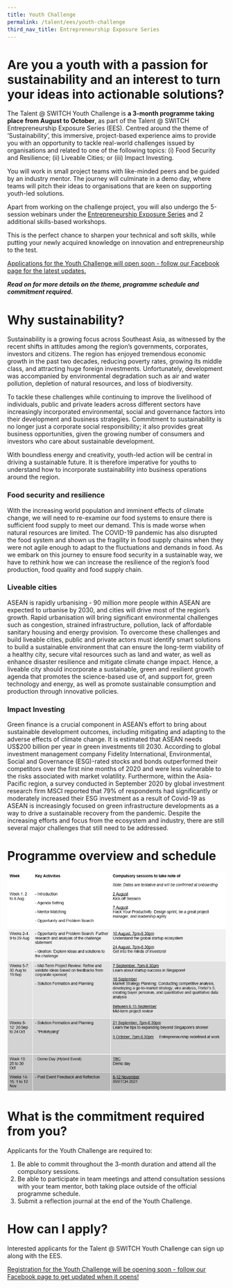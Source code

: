 ```yaml
---
title: Youth Challenge
permalink: /talent/ees/youth-challenge
third_nav_title: Entrepreneurship Exposure Series
---
```

# Are you a youth with a passion for sustainability and an interest to turn your ideas into actionable solutions?
The Talent @ SWITCH Youth Challenge is **a 3-month programme taking place from August to October**, as part of the Talent @ SWITCH Entrepreneurship Exposure Series (EES). Centred around the theme of ‘Sustainability’, this immersive, project-based experience aims to provide you with an opportunity to tackle real-world challenges issued by organisations and related to one of the following topics: (i) Food Security and Resilience; (ii) Liveable Cities; or (iii) Impact Investing. 

You will work in small project teams with like-minded peers and be guided by an industry mentor. The journey will culminate in a demo day, where teams will pitch their ideas to organisations that are keen on supporting youth-led solutions. 

Apart from working on the challenge project, you will also undergo the 5-session webinars under the [Entrepreneurship Exposure Series](https://www.switchsg.org/talent/entrepreneurship-exposure-series/overview) and 2 additional skills-based workshops.

This is the perfect chance to sharpen your technical and soft skills, while putting your newly acquired knowledge on innovation and entrepreneurship to the test. 

[Applications for the Youth Challenge will open soon - follow our Facebook page for the latest updates.](https://www.facebook.com/SwitchSingapore/)

***Read on for more details on the theme, programme schedule and commitment required.***

# Why sustainability?

Sustainability is a growing focus across Southeast Asia, as witnessed by the recent shifts in attitudes among the region’s governments, corporates, investors and citizens. The region has enjoyed tremendous economic growth in the past two decades, reducing poverty rates, growing its middle class, and attracting huge foreign investments. Unfortunately, development was accompanied by environmental degradation such as air and water pollution, depletion of natural resources, and loss of biodiversity. 

To tackle these challenges while continuing to improve the livelihood of individuals, public and private leaders across different sectors have increasingly incorporated environmental, social and governance factors into their development and business strategies. Commitment to sustainability is no longer just a corporate social responsibility; it also provides great business opportunities, given the growing number of consumers and investors who care about sustainable development. 

With boundless energy and creativity, youth-led action will be central in driving a sustainable future. It is therefore imperative for youths to understand how to incorporate sustainability into business operations around the region.

### Food security and resilience 

With the increasing world population and imminent effects of climate change, we will need to re-examine our food systems to ensure there is sufficient food supply to meet our demand. This is made worse when natural resources are limited. The COVID-19 pandemic has also disrupted the food system and shown us the fragility in food supply chains when they were not agile enough to adapt to the fluctuations and demands in food. As we embark on this journey to ensure food security in a sustainable way, we have to rethink how we can increase the resilience of the region’s food production, food quality and food supply chain. 

### Liveable cities

ASEAN is rapidly urbanising - 90 million more people within ASEAN are expected to urbanise by 2030, and cities will drive most of the region’s growth. Rapid urbanisation will bring significant environmental challenges such as congestion, strained infrastructure, pollution, lack of affordable sanitary housing and energy provision. To overcome these challenges and build liveable cities, public and private actors must identify smart solutions to build a sustainable environment that can ensure the long-term viability of a healthy city, secure vital resources such as land and water, as well as enhance disaster resilience and mitigate climate change impact. Hence, a liveable city should incorporate a sustainable, green and resilient growth agenda that promotes the science-based use of, and support for, green technology and energy, as well as promote sustainable consumption and production through innovative policies.

### Impact Investing  

Green finance is a crucial component in ASEAN’s effort to bring about sustainable development outcomes, including mitigating and adapting to the adverse effects of climate change. It is estimated that ASEAN needs US$200 billion per year in green investments till 2030. According to global investment management company Fidelity International, Environmental, Social and Governance (ESG)-rated stocks and bonds outperformed their competitors over the first nine months of 2020 and were less vulnerable to the risks associated with market volatility. Furthermore, within the Asia-Pacific region, a survey conducted in September 2020 by global investment research firm MSCI reported that 79% of respondents had significantly or moderately increased their ESG investment as a result of Covid-19 as ASEAN is increasingly focused on green infrastructure developments as a way to drive a sustainable recovery from the pandemic. Despite the increasing efforts and focus from the ecosystem and industry, there are still several major challenges that still need to be addressed.

# Programme overview and schedule
![Alt text for image on Isomer site](/images/youth%20challenge%20schedule.JPG)
# What is the commitment required from you? 
Applicants for the Youth Challenge are required to:
1. Be able to commit throughout the 3-month duration and attend all the compulsory sessions.
2. Be able to participate in team meetings and attend consultation sessions with your team mentor, both taking place outside of the official programme schedule. 
3. Submit a reflection journal at the end of the Youth Challenge. 

# How can I apply?
Interested applicants for the Talent @ SWITCH Youth Challenge can sign up along with the EES. 

[Registration for the Youth Challenge will be opening soon - follow our Facebook page to get updated when it opens!](https://www.facebook.com/SwitchSingapore/)